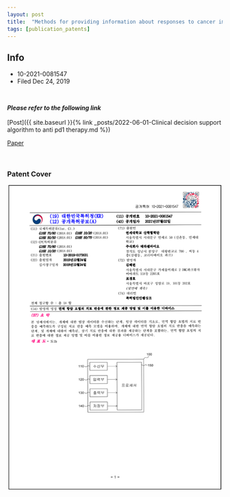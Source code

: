 ```yaml
---
layout: post
title:  "Methods for providing information about responses to cancer immunotherapy and devices using the same"
tags: [publication_patents]
---
```

## Info
- 10-2021-0081547
- Filed Dec 24, 2019

<br>

***Please refer to the following link***    
<br>
[Post]({{ site.baseurl }}{% link _posts/2022-06-01-Clinical decision support algorithm to anti pd1 therapy.md %}) 

[Paper](https://www.ejcancer.com/article/S0959-8049(21)00328-2/fulltext#%20)  

<br>

### Patent Cover 
![score](/assets/patent_pd/patent_pdl1_front.png)
